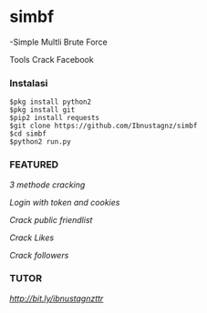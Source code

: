 # simbf
-Simple Multli Brute Force

Tools Crack Facebook
### Instalasi
```
$pkg install python2
$pkg install git
$pip2 install requests
$git clone https://github.com/Ibnustagnz/simbf
$cd simbf
$python2 run.py
```

### FEATURED
*3 methode cracking*

*Login with token and cookies*

*Crack public friendlist*

*Crack Likes*

*Crack followers*

### TUTOR
*http://bit.ly/ibnustagnzttr*

